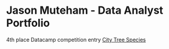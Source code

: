# Jason Muteham - Data Analyst Portfolio #

4th place Datacamp competition entry [City Tree Species](https://jasonmuteham.github.io/City-Tree-Species/)